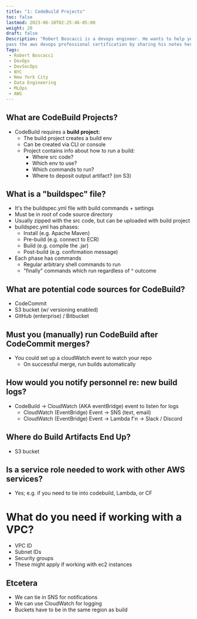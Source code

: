```yaml
---
title: "1: CodeBuild Projects"
toc: false
lastmod: 2023-06-10T02:25:46-05:00
weight: 20
draft: false
Description: "Robert Boscacci is a devops engineer. He wants to help you \
pass the aws devops professional certification by sharing his notes here." # Keep to 150-160 chars
Tags:
 - Robert Boscacci
 - DevOps
 - DevSecOps
 - NYC
 - New York City
 - Data Engineering
 - MLOps
 - AWS
---
```


## What are CodeBuild Projects?

* CodeBuild requires a __build project:__
	* The build project creates a build env
	* Can be created via CLI or console
	* Project contains info about how to run a build:
		* Where src code?
		* Which env to use?
		* Which commands to run?
		* Where to deposit output artifact? (on S3)

## What is a "buildspec" file?
* It's the buildspec.yml file with build commands + settings
* Must be in root of code source directory
* Usually zipped with the src code, but can be uploaded with build project
* buildspec.yml has phases:
	* Install (e.g. Apache Maven)
	* Pre-build (e.g. connect to ECR)
	* Build (e.g. compile the .jar)
	* Post-build (e.g. confirmation message)
* Each phase has commands
	* Regular arbitrary shell commands to run
	* "finally" commands which run regardless of ^ outcome

## What are potential code sources for CodeBuild?
* CodeCommit
* S3 bucket (w/ versioning enabled)
* GitHub (enterprise) / Bitbucket

## Must you (manually) run CodeBuild after CodeCommit merges?
* You could set up a cloudWatch event to watch your repo
	* On successful merge, run builds automatically

## How would you notify personnel re: new build logs?
* CodeBuild -> CloudWatch (AKA eventBridge) event to listen for logs
	* CloudWatch (EventBridge) Event -> SNS (text, email)
	* CloudWatch (EventBridge) Event -> Lambda f'n -> Slack / Discord

## Where do Build Artifacts End Up?
* S3 bucket

## Is a service role needed to work with other AWS services?
* Yes; e.g. if you need to tie into codebuild, Lambda, or CF

# What do you need if working with a VPC?
* VPC ID
* Subnet IDs
* Security groups
* These might apply if working with ec2 instances

## Etcetera
* We can tie in SNS for notifications
* We can use CloudWatch for logging
* Buckets have to be in the same region as build